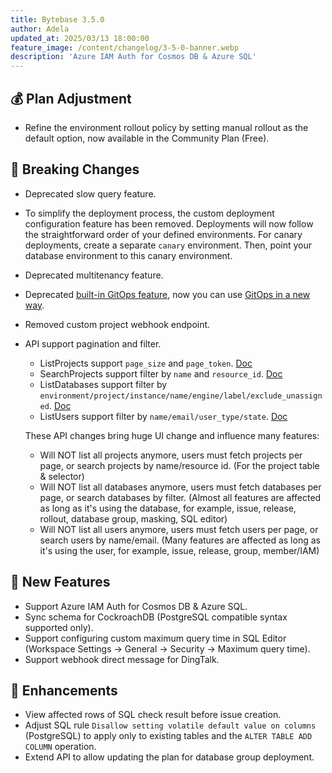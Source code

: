```yaml
---
title: Bytebase 3.5.0
author: Adela
updated_at: 2025/03/13 18:00:00
feature_image: /content/changelog/3-5-0-banner.webp
description: 'Azure IAM Auth for Cosmos DB & Azure SQL'
---
```


## 💰 Plan Adjustment

- Refine the environment rollout policy by setting manual rollout as the default option, now available in the Community Plan (Free).

## 🔔 Breaking Changes

- Deprecated slow query feature.
- To simplify the deployment process, the custom deployment configuration feature has been removed. Deployments will now follow the straightforward order of your defined environments. For canary deployments, create a separate `canary` environment. Then, point your database environment to this canary environment.
- Deprecated multitenancy feature.
- Deprecated [built-in GitOps feature](https://www.bytebase.com/docs/vcs-integration/overview/#legacy-gitops), now you can use [GitOps in a new way](https://www.bytebase.com/docs/tutorials/gitops-github-workflow/).
- Removed custom project webhook endpoint.
- API support pagination and filter.

  - ListProjects support `page_size` and `page_token`. [Doc](https://api.bytebase.com/#tag/projectservice/GET/v1/projects)
  - SearchProjects support filter by `name` and `resource_id`. [Doc](https://api.bytebase.com/#tag/projectservice/POST/v1/projects:search)
  - ListDatabases support filter by `environment/project/instance/name/engine/label/exclude_unassigned`. [Doc](https://api.bytebase.com/#tag/databaseservice/GET/v1/instances/{instance}/databases)
  - ListUsers support filter by `name/email/user_type/state`. [Doc](https://api.bytebase.com/#tag/userservice/GET/v1/users)

  These API changes bring huge UI change and influence many features:

  - Will NOT list all projects anymore, users must fetch projects per page, or search projects by name/resource id. (For the project table & selector)
  - Will NOT list all databases anymore, users must fetch databases per page, or search databases by filter. (Almost all features are affected as long as it's using the database, for example, issue, release, rollout, database group, masking, SQL editor)
  - Will NOT list all users anymore, users must fetch users per page, or search users by name/email. (Many features are affected as long as it's using the user, for example, issue, release, group, member/IAM)

## 🚀 New Features

- Support Azure IAM Auth for Cosmos DB & Azure SQL.
- Sync schema for CockroachDB (PostgreSQL compatible syntax supported only).
- Support configuring custom maximum query time in SQL Editor (Workspace Settings -> General -> Security -> Maximum query time).
- Support webhook direct message for DingTalk.

## 🎄 Enhancements

- View affected rows of SQL check result before issue creation.
- Adjust SQL rule `Disallow setting volatile default value on columns` (PostgreSQL) to apply only to existing tables and the `ALTER TABLE ADD COLUMN` operation.
- Extend API to allow updating the plan for database group deployment.

<IncludeBlock url="/docs/get-started/install/install-upgrade"></IncludeBlock>
